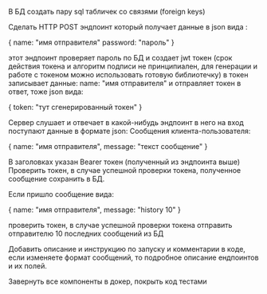 В БД создать пару sql табличек со связями (foreign keys)

Сделать HTTP POST эндпоинт который получает данные в json вида :

{
    name: "имя отправителя"
    password: "пароль" 
}

этот эндпоинт проверяет пароль по БД и создает jwt токен (срок действия токена и алгоритм подписи не принципиален, для генерации и работе с токеном можно использовать готовую библиотечку) в токен записывает данные: name: "имя отправителя" 
и отправляет токен в ответ, тоже json вида:

{
    token: "тут сгенерированный токен" 
}

Сервер слушает и отвечает в какой-нибудь эндпоинт в него на вход поступают данные в формате json:
Сообщения клиента-пользователя:

{
    name:       "имя отправителя",
    message:    "текст сообщение"
}

В заголовках указан Bearer токен (полученный из эндпоинта выше)
Проверить токен, в случае успешной проверки токена, полученное сообщение сохранить в БД.

Если пришло сообщение вида:

{
    name:       "имя отправителя",
    message:    "history 10"
}

проверить токен, в случае успешной проверки токена отправить отправителю 10 последних сообщений из БД

Добавить описание и инструкцию по запуску и комментарии в коде, если изменяете формат сообщений, то подробное описание ендпоинтов и их полей.

Завернуть все компоненты в докер, покрыть код тестами
